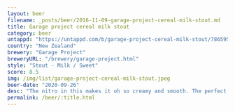 ```yaml
---
layout: beer
filename: _posts/beer/2016-11-09-garage-project-cereal-milk-stout.md
title: Garage project cereal milk stout
category: beer
untappd: "https://untappd.com/b/garage-project-cereal-milk-stout/786595"
country: "New Zealand"
brewery: "Garage Project"
breweryURL: "/brewery/garage-project.html"
style: "Stout - Milk / Sweet"
score: 8.5
img: /img/list/garage-project-cereal-milk-stout.jpeg
beer-date: "2020-09-26"
desc: "The nitro in this makes it oh so creamy and smooth. The perfect breakfast drop"
permalink: /beer/:title.html
---
```

